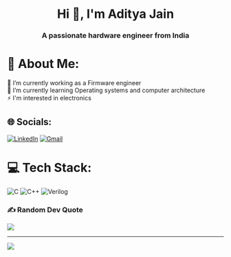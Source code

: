 <h1 align="center">Hi 👋, I'm Aditya Jain</h1>
<h3 align="center">A passionate hardware engineer from India</h3>

# 💫 About Me:
🔭 I’m currently working as a Firmware engineer<br>🌱 I’m currently learning Operating systems and computer architecture<br>⚡ I'm interested in electronics 


## 🌐 Socials:
[![LinkedIn](https://img.shields.io/badge/LinkedIn-%230077B5.svg?logo=linkedin&logoColor=white)](https://linkedin.com/in/Aditya-jain-30) 
[![Gmail](https://img.shields.io/badge/Gmail-%230077B5.svg?logo=gmail&logoColor=red)](Adityajain3001@gmail.com) 

# 💻 Tech Stack:
![C](https://img.shields.io/badge/c-%2300599C.svg?style=flat&logo=c&logoColor=white) ![C++](https://img.shields.io/badge/c++-%2300599C.svg?style=flat&logo=c%2B%2B&logoColor=white) ![Verilog](https://img.shields.io/badge/verilog-%2300599C.svg?style=flat&logo=v&logoColor=white)

### ✍️ Random Dev Quote
![](https://quotes-github-readme.vercel.app/api?type=horizontal&theme=radical)

---
[![](https://visitcount.itsvg.in/api?id=adityajain30&icon=0&color=0)](https://visitcount.itsvg.in)

<!-- Proudly created with GPRM ( https://gprm.itsvg.in ) -->
